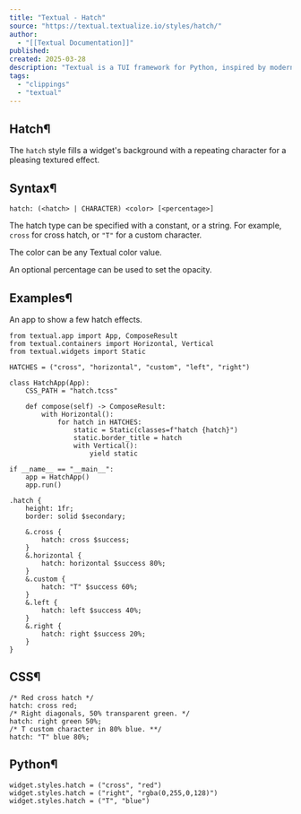 ```yaml
---
title: "Textual - Hatch"
source: "https://textual.textualize.io/styles/hatch/"
author:
  - "[[Textual Documentation]]"
published:
created: 2025-03-28
description: "Textual is a TUI framework for Python, inspired by modern web development."
tags:
  - "clippings"
  - "textual"
---
```

## Hatch¶

The `hatch` style fills a widget's background with a repeating character for a pleasing textured effect.

## Syntax¶

```
hatch: (<hatch> | CHARACTER) <color> [<percentage>]
```

The hatch type can be specified with a constant, or a string. For example, `cross` for cross hatch, or `"T"` for a custom character.

The color can be any Textual color value.

An optional percentage can be used to set the opacity.

## Examples¶

An app to show a few hatch effects.

<!-- SVG content removed by SVG Remover -->

```
from textual.app import App, ComposeResult
from textual.containers import Horizontal, Vertical
from textual.widgets import Static

HATCHES = ("cross", "horizontal", "custom", "left", "right")

class HatchApp(App):
    CSS_PATH = "hatch.tcss"

    def compose(self) -> ComposeResult:
        with Horizontal():
            for hatch in HATCHES:
                static = Static(classes=f"hatch {hatch}")
                static.border_title = hatch
                with Vertical():
                    yield static

if __name__ == "__main__":
    app = HatchApp()
    app.run()
```

```
.hatch {
    height: 1fr;
    border: solid $secondary;

    &.cross {
        hatch: cross $success;
    }
    &.horizontal {
        hatch: horizontal $success 80%;
    }
    &.custom {
        hatch: "T" $success 60%;
    }
    &.left {
        hatch: left $success 40%;
    }
    &.right {
        hatch: right $success 20%;
    }
}
```

## CSS¶

```
/* Red cross hatch */
hatch: cross red;
/* Right diagonals, 50% transparent green. */
hatch: right green 50%;
/* T custom character in 80% blue. **/
hatch: "T" blue 80%;
```

## Python¶

```
widget.styles.hatch = ("cross", "red")
widget.styles.hatch = ("right", "rgba(0,255,0,128)")
widget.styles.hatch = ("T", "blue")
```